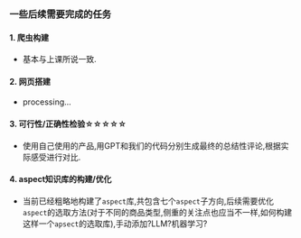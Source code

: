 ### 一些后续需要完成的任务

#### 1. 爬虫构建

- 基本与上课所说一致.

#### 2. 网页搭建

- processing...

#### 3. 可行性/正确性检验☆☆☆☆☆

- 使用自己使用的产品,用GPT和我们的代码分别生成最终的总结性评论,根据实际感受进行对比.

#### 4. aspect知识库的构建/优化

- 当前已经粗略地构建了`aspect`库,共包含七个`aspect`子方向,后续需要优化`aspect`的选取方法(对于不同的商品类型,侧重的关注点也应当不一样,如何构建这样一个`apsect`的选取库),手动添加?LLM?机器学习?